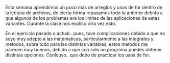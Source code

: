 Esta semana aprendimos un poco más de arreglos y usos de for dentro de la lectura de archivos, de cierta forma repasamos todo lo anterior debido a que algunos de los problemas era los limites de las aplicaciones de estas variantes. Durante la clase nos explico otra vez esto.

En el ejercicio pasado o actual.. pues, tuve complicaciones debido a que no soyu muy adepto a las matematicas, particularmente a las integrales y metodos, sobre todo para las distintas variables, estos metodos me parecen muy buenos, debido a que con solo un programa puedes obtener distintas opciones. Conlcuyo.. que debo de practicar los usos de for.